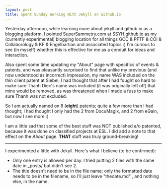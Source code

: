 ```yaml
---
layout: post
title: Spent Sunday Working With Jekyll on Github.io
---
```


Yesterday afternoon, while learning more about jekyll and github.io as
a blogging platform, I pointed SuperSammetry.com at SSYH.github.io as
my (currently experimental) blogging location for all things GCC &
PFTF & COI & Collaborology & KF & Engelbartian and associated topics
:) I'm curious to see (in myself) whether this is effective for me as
a conduit for ideas and interaction.

Also spent some time updating my "About" page with specifics of events
& patents, and was pleasantly surprised to find that unlike my
previous (and now understood as incorrect) impression, my name WAS
included on the thin client patent at Siebel; I had thought that after
I had fought so hard to make sure Thanh Diec's name was included (it
was originally left off) that mine would be removed, as was threatened
when I made a fuss to make sure Thanh was not excluded.

So I am actually named on 8 (**eight**) patents; quite a few more than
I had thought; I had thought I only had the 2 from DocuMagix, and 2
from eGain, but now I see more :)

I am a little sad that some of the best stuff was NOT published a/o
patented, because it was done on classified projects at ESL. I did add
a note to that effect on the *About* page. **THAT** stuff was truly
ground-breaking!

<hr/>

I experimented a little with Jekyll. Here's what I believe (to be confirmed):
* Only one entry is allowed per day. I tried putting 2 files with the same date in _posts/ but didn't see 2.
* The title doesn't need to be in the file name; only the formatted date needs to be in the filename, so I'll just leave "thedate.md" , and nothing else, in the name.
